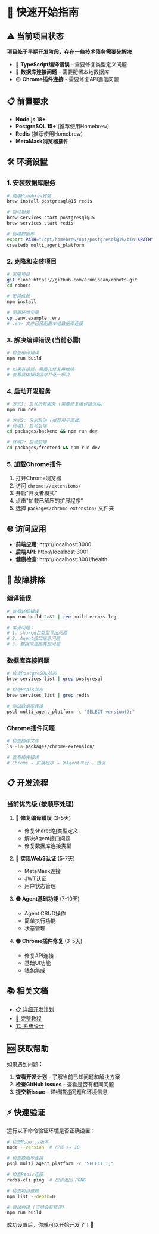 # 🚀 快速开始指南

## ⚠️ 当前项目状态

**项目处于早期开发阶段，存在一些技术债务需要先解决**

- 🔴 **TypeScript编译错误** - 需要修复类型定义问题
- 🔴 **数据库连接问题** - 需要配置本地数据库
- 🟡 **Chrome插件连接** - 需要修复API通信问题

## 📋 前置要求

- **Node.js 18+**
- **PostgreSQL 15+** (推荐使用Homebrew)
- **Redis** (推荐使用Homebrew)
- **MetaMask浏览器插件**

## 🛠️ 环境设置

### 1. 安装数据库服务

```bash
# 使用Homebrew安装
brew install postgresql@15 redis

# 启动服务
brew services start postgresql@15
brew services start redis

# 创建数据库
export PATH="/opt/homebrew/opt/postgresql@15/bin:$PATH"
createdb multi_agent_platform
```

### 2. 克隆和安装项目

```bash
# 克隆项目
git clone https://github.com/arunisean/robots.git
cd robots

# 安装依赖
npm install

# 配置环境变量
cp .env.example .env
# .env 文件已预配置本地数据库连接
```

### 3. 解决编译错误 (当前必需)

```bash
# 检查编译错误
npm run build

# 如果有错误，需要先修复再继续
# 查看具体错误信息并逐一解决
```

### 4. 启动开发服务

```bash
# 方式1: 启动所有服务 (需要修复编译错误后)
npm run dev

# 方式2: 分别启动 (推荐用于调试)
# 终端1: 启动后端
cd packages/backend && npm run dev

# 终端2: 启动前端  
cd packages/frontend && npm run dev
```

### 5. 加载Chrome插件

1. 打开Chrome浏览器
2. 访问 `chrome://extensions/`
3. 开启"开发者模式"
4. 点击"加载已解压的扩展程序"
5. 选择 `packages/chrome-extension/` 文件夹

## 🌐 访问应用

- **前端应用**: http://localhost:3000
- **后端API**: http://localhost:3001
- **健康检查**: http://localhost:3001/health

## 🔧 故障排除

### 编译错误
```bash
# 查看详细错误
npm run build 2>&1 | tee build-errors.log

# 常见问题：
# 1. shared包类型导出问题
# 2. Agent接口继承问题  
# 3. 数据库连接类型问题
```

### 数据库连接问题
```bash
# 检查PostgreSQL状态
brew services list | grep postgresql

# 检查Redis状态  
brew services list | grep redis

# 测试数据库连接
psql multi_agent_platform -c "SELECT version();"
```

### Chrome插件问题
```bash
# 检查插件文件
ls -la packages/chrome-extension/

# 查看插件错误
# Chrome → 扩展程序 → 多Agent平台 → 错误
```

## 📋 开发流程

### 当前优先级 (按顺序处理)

1. **🔴 修复编译错误** (3-5天)
   - 修复shared包类型定义
   - 解决Agent接口问题
   - 修复数据库连接类型

2. **🔴 实现Web3认证** (5-7天)
   - MetaMask连接
   - JWT认证
   - 用户状态管理

3. **🟡 Agent基础功能** (7-10天)
   - Agent CRUD操作
   - 简单执行功能
   - 状态管理

4. **🟡 Chrome插件修复** (3-5天)
   - 修复API连接
   - 基础UI功能
   - 钱包集成

## 📚 相关文档

- [📋 详细开发计划](./DEVELOPMENT_PLAN.md)
- [📖 完整教程](./TUTORIAL.md)
- [🏗️ 系统设计](../.kiro/specs/multi-agent-platform/design.md)

## 🆘 获取帮助

如果遇到问题：

1. **查看开发计划** - 了解当前已知问题和解决方案
2. **检查GitHub Issues** - 查看是否有相同问题
3. **提交新Issue** - 详细描述问题和环境信息

## ⚡ 快速验证

运行以下命令验证环境是否正确设置：

```bash
# 检查Node.js版本
node --version  # 应该 >= 18

# 检查数据库连接
psql multi_agent_platform -c "SELECT 1;"

# 检查Redis连接
redis-cli ping  # 应该返回 PONG

# 检查项目依赖
npm list --depth=0

# 尝试构建 (当前会有错误)
npm run build
```

成功设置后，你就可以开始开发了！🎉